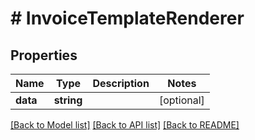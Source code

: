 # # InvoiceTemplateRenderer

## Properties

Name | Type | Description | Notes
------------ | ------------- | ------------- | -------------
**data** | **string** |  | [optional]

[[Back to Model list]](../../README.md#models) [[Back to API list]](../../README.md#endpoints) [[Back to README]](../../README.md)
